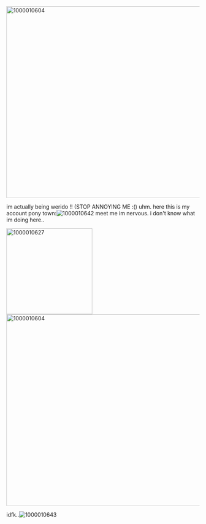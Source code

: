 <img width="1500" height="500" alt="1000010604" src="https://github.com/user-attachments/assets/f9386324-3592-4072-ab36-8790e1f88f48" />



   im actually being werido !! (STOP ANNOYING ME :() uhm.    here this is my account pony town:![1000010642](https://github.com/user-attachments/assets/4f5a3a40-0240-4b50-b862-e9c6355ad81b)
meet me im nervous. i don't know what im doing here..

<img width="224" height="224" alt="1000010627" src="https://github.com/user-attachments/assets/24ec5f28-9719-46a9-a7d3-53b95fe27dca" />
<img width="1500" height="500" alt="1000010604" src="https://github.com/user-attachments/assets/9913e21b-5bf9-4bdb-9e17-2089beb027c0" />



idfk..![1000010643](https://github.com/user-attachments/assets/400e8e2b-0a11-49fa-859e-6311f58663bb)

